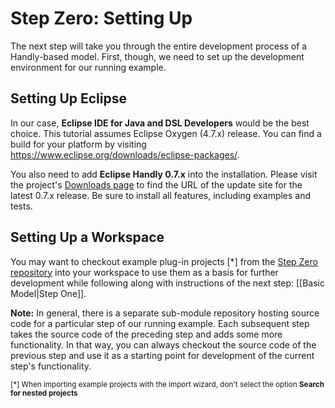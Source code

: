 # Step Zero: Setting Up

The next step will take you through the entire development process
of a Handly-based model. First, though, we need to set up the development
environment for our running example.

## Setting Up Eclipse

In our case, **Eclipse IDE for Java and DSL Developers** would be the best choice.
This tutorial assumes Eclipse Oxygen (4.7.x) release. You can find a build for
your platform by visiting https://www.eclipse.org/downloads/eclipse-packages/.

You also need to add **Eclipse Handly 0.7.x** into the installation. Please
visit the project's [Downloads page](https://projects.eclipse.org/projects/technology.handly/downloads)
to find the URL of the update site for the latest 0.7.x release. Be sure
to install all features, including examples and tests.

## Setting Up a Workspace

You may want to checkout example plug-in projects [*] from the
[Step Zero repository](https://github.com/pisv/gethandly.0) into your workspace
to use them as a basis for further development while following along
with instructions of the next step: [[Basic Model|Step One]].

**Note:** In general, there is a separate sub-module repository hosting
source code for a particular step of our running example. Each subsequent step
takes the source code of the preceding step and adds some more functionality.
In that way, you can always checkout the source code of the previous step
and use it as a starting point for development of the current step's
functionality.

<sub>[*] When importing example projects with the import wizard,
don't select the option __Search for nested projects__</sub>